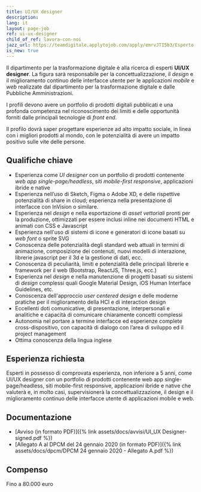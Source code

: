 ```yaml
---
title: UI/UX designer
description:
lang: it
layout: page-job
ref: ui-ux-designer
child_of_ref: lavora-con-noi
jazz_url: https://teamdigitale.applytojob.com/apply/emrvJTI5b3/Esperto-UIUX-Designer.html
is_new: true
---
```


Il dipartimento per la trasformazione digitale è alla ricerca di esperti
**UI/UX designer**. La figura sarà responsabile per la
concettualizzazione, il *design* e il miglioramento continuo delle
interfacce utente per le applicazioni *mobile* e *web* realizzate dal
dipartimento per la trasformazione digitale e dalle Pubbliche
Amministrazioni.

I profili devono avere un portfolio di prodotti digitali pubblicati e
una profonda competenza nel riconoscimento dei limiti e delle
opportunità forniti dalle principali tecnologie di *front end*.

Il profilo dovrà saper progettare esperienze ad alto impatto sociale, in
linea con i migliori prodotti al mondo, con le potenzialità di avere un
impatto positivo sulle vite delle persone.

## Qualifiche chiave

-   Esperienza come *UI designer* con un portfolio di prodotti
    contenente *web app single-page/headless*, siti *mobile-first
    responsive*, applicazioni ibride e native
-   Esperienza nell’uso di Sketch, Figma o Adobe XD, e delle rispettive
    potenzialità di share in cloud; esperienza nella presentazione di
    interfacce con InVision o similare.
-   Esperienza nel *design* e nella esportazione di *asset vettoriali*
    pronti per la produzione, ottimizzati per essere inclusi inline nei
    documenti HTML e animati con CSS e Javascript
-   Esperienza nell'uso di sistemi di icone e generatori di icone basati
    su *web font* o sprite SVG
-   Conoscenza delle potenzialità degli standard web attuali in termini
    di animazione, composizione dei contenuti, nuovi modelli di
    interazione, librerie javascript per il 3d e la gestione di dati,
    ecc.
-   Conoscenza di peculiarità, limiti e potenzialità delle principali
    librerie e framework per il web (Bootstrap, ReactJS, Three.js, ecc.)
-   Esperienza nel *design* e nella manutenzione di progetti basati su
    sistemi di *design* complessi quali Google Material Design, iOS
    Human Interface Guidelines, etc.
-   Conoscenza dell'approccio *user centered design* e delle moderne
    pratiche per il miglioramento della HCI e di interaction design  
-   Eccellenti doti comunicative, di presentazione, interpersonali e
    analitiche e capacità di comunicare chiaramente concetti complessi
-   Autonomia nel portare a termine interfacce ed esperienze complete
    cross-dispositivo, con capacità di dialogo con l’area di sviluppo ed
    il project management
-   Ottima conoscenza della lingua inglese

## Esperienza richiesta

Esperti in possesso di comprovata esperienza, non inferiore a 5 anni, come UI/UX designer con un
portfolio di prodotti contenente web app single-page/headless, siti mobile-first responsive,
applicazioni ibride e native che valuterà e, in molto casi, supervisionerà la
concettualizzazione, il design e il miglioramento continuo delle interfacce utente di
applicazioni mobile e web.

## Documentazione

- [Avviso (in formato PDF)]({% link assets/docs/avvisi/UI_UX Designer-signed.pdf %})
- [Allegato A al DPCM del 24 gennaio 2020 (in formato PDF)]({% link assets/docs/dpcm/DPCM 24 gennaio 2020 - Allegato A.pdf %})

## Compenso

Fino a 80.000 euro
